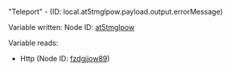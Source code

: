 "Teleport" - (ID: local.at5tmglpow.payload.output.errorMessage)

Variable written:
Node ID: [at5tmglpow](../nodes/at5tmglpow.md)

Variable reads:
* Http (Node ID: [fzdgjjow89](../nodes/fzdgjjow89.md))
